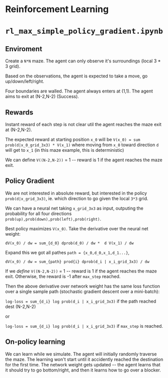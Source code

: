 # Reinforcement Learning

# `rl_max_simple_policy_gradient.ipynb`

## Enviroment
Create a `N*N` maze. The agent can only observe it's surroundings (local 3 * 3 grid).

Based on the observations, the agent is expected to take a move, go up/down/left/right.

Four boundaries are walled. The agent always enters at (1,1). The agent aims to exit at (N-2,N-2) (Success).

## Rewards

Instant reward of each step is not clear util the agent reaches the maze exit at (N-2,N-2).

The expected reward at starting position `x_0` will be `V(x_0) = sum prob(d|x_0_grid_3x3) * V(x_1)` where moving from `x_0` toward direction `d` will get to `x_1` (in this maze example, this is deterministic)

We can define `V((N-2,N-2))` = 1 -- reward is 1 if the agent reaches the maze exit.

## Policy Gradient

We are not interested in absolute reward, but interested in the policy `prob(d|x_grid_3x3)`, ie. which direction to go given the local `3*3` grid.

We can have a neural net taking `x_grid_3x3` as input, outputing the probability for all four directions `prob(up),prob(down),prob(left),prob(right)`.

Best policy maximizes `V(x_0)`. Take the derivative over the neural net weight:

``dV(x_0) / dw = sum_{d_0} dprob(d_0) / dw *  d V(x_1) / dw``

Expand this we got all pathes `path = {x_0,d_0,x_1,d_1...}`,

``dV(x_0) / dw = sum_{path} prod{i} dprob(d_i | x_i_grid_3x3) / dw``

If we *define* `V((N-2,N-2))` = 1 -- reward is 1 if the agent reaches the maze exit. Otherwise, the reward is -1 after `max_step` reached.

Then the above derivative over network weight has the same loss function over a single sample path (stochastic gradient descent over a mini-batch):

`log-loss = sum_{d_i} log prob(d_i | x_i_grid_3x3)` if the path reached dest (N-2,N-2)

or 

`log-loss = sum_{d_i} log prob(d_i | x_i_grid_3x3)` if `max_step` is reached.

## On-policy learning

We can learn while we simulate. The agent will initially randomly traverse the maze. The learning won't start until it accidently reached the destination for the first time. The network weight gets updated -- the agent learns that it should try to go bottom/right, and then it learns how to go over a blocker.





